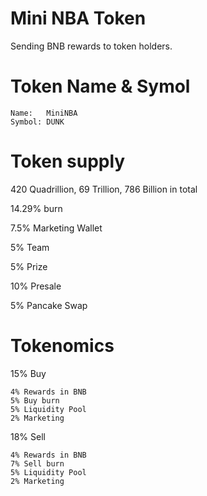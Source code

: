 # Mini NBA Token
Sending BNB rewards to token holders.

# Token Name & Symol

````````
Name:   MiniNBA
Symbol: DUNK
````````

# Token supply

420 Quadrillion, 69 Trillion, 786 Billion in total

14.29% burn

7.5% Marketing Wallet

5% Team

5% Prize

10% Presale

5% Pancake Swap 

# Tokenomics

15% Buy
``````````
4% Rewards in BNB
5% Buy burn
5% Liquidity Pool
2% Marketing
```````````
18% Sell
``````````
4% Rewards in BNB
7% Sell burn
5% Liquidity Pool
2% Marketing
``````````